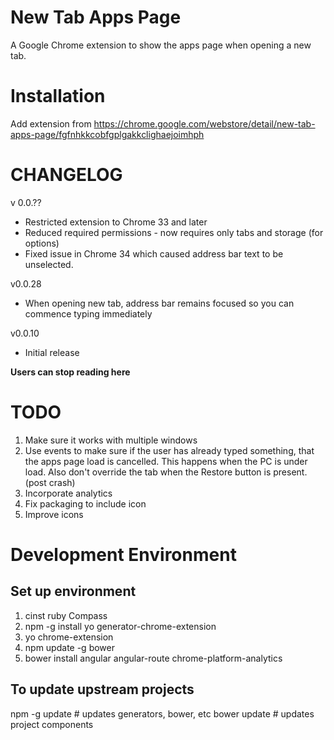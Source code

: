New Tab Apps Page
=================

A Google Chrome extension to show the apps page when opening a new tab.

# Installation

Add extension from https://chrome.google.com/webstore/detail/new-tab-apps-page/fgfnhkkcobfgplgakkclighaejoimhph

# CHANGELOG

v 0.0.??
* Restricted extension to Chrome 33 and later
* Reduced required permissions - now requires only tabs and storage (for options)
* Fixed issue in Chrome 34 which caused address bar text to be unselected.

v0.0.28
* When opening new tab, address bar remains focused so you can commence typing immediately

v0.0.10
* Initial release

**Users can stop reading here**

# TODO

1. Make sure it works with multiple windows
2. Use events to make sure if the user has already typed something, that the apps page load is cancelled. This happens when the PC is under load.
Also don't override the tab when the Restore button is present. (post crash)
3. Incorporate analytics
4. Fix packaging to include icon
5. Improve icons

# Development Environment

## Set up environment

1. cinst ruby Compass
2. npm -g install yo generator-chrome-extension
3. yo chrome-extension
4. npm update -g bower
5. bower install angular angular-route chrome-platform-analytics

## To update upstream projects

npm -g update   # updates generators, bower, etc
bower update    # updates project components